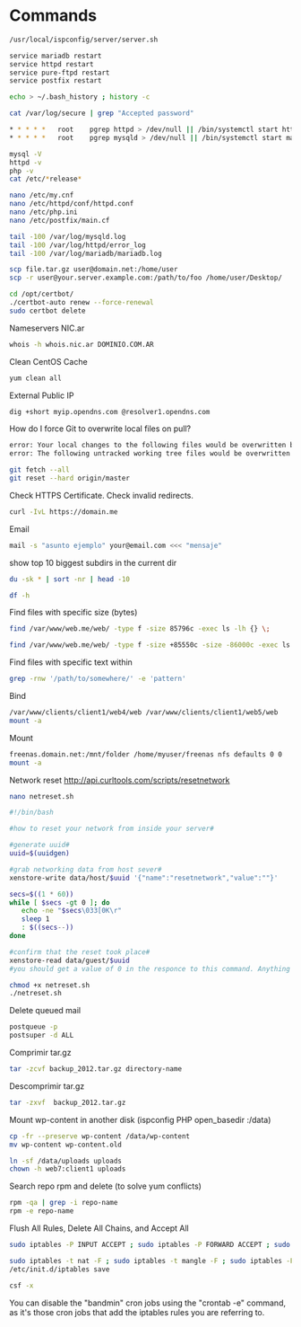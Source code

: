 Commands
========
```sh
/usr/local/ispconfig/server/server.sh

service mariadb restart
service httpd restart
service pure-ftpd restart
service postfix restart

echo > ~/.bash_history ; history -c

cat /var/log/secure | grep "Accepted password"

* * * * *   root    pgrep httpd > /dev/null || /bin/systemctl start httpd.service
* * * * *   root    pgrep mysqld > /dev/null || /bin/systemctl start mariadb.service

mysql -V
httpd -v
php -v
cat /etc/*release*

nano /etc/my.cnf
nano /etc/httpd/conf/httpd.conf
nano /etc/php.ini
nano /etc/postfix/main.cf

tail -100 /var/log/mysqld.log
tail -100 /var/log/httpd/error_log
tail -100 /var/log/mariadb/mariadb.log

scp file.tar.gz user@domain.net:/home/user
scp -r user@your.server.example.com:/path/to/foo /home/user/Desktop/

cd /opt/certbot/
./certbot-auto renew --force-renewal
sudo certbot delete
```

Nameservers NIC.ar
```sh
whois -h whois.nic.ar DOMINIO.COM.AR

```

Clean CentOS Cache
```sh
yum clean all
```

External Public IP
```sh
dig +short myip.opendns.com @resolver1.opendns.com
```

How do I force Git to overwrite local files on pull?
```sh
error: Your local changes to the following files would be overwritten by merge:
error: The following untracked working tree files would be overwritten by merge:

git fetch --all
git reset --hard origin/master
```

Check HTTPS Certificate. Check invalid redirects.
```sh
curl -IvL https://domain.me
```

Email
```sh
mail -s "asunto ejemplo" your@email.com <<< "mensaje"
```

show top 10 biggest subdirs in the current dir

```sh
du -sk * | sort -nr | head -10

df -h
```

Find files with specific size (bytes)
```sh
find /var/www/web.me/web/ -type f -size 85796c -exec ls -lh {} \;
```
```sh
find /var/www/web.me/web/ -type f -size +85550c -size -86000c -exec ls -lh {} \;
```

Find files with specific text within
```sh
grep -rnw '/path/to/somewhere/' -e 'pattern'
```

Bind
```sh
/var/www/clients/client1/web4/web /var/www/clients/client1/web5/web    none    bind,nobootwait,_netdev    0 0
mount -a
```

Mount
```sh
freenas.domain.net:/mnt/folder /home/myuser/freenas nfs defaults 0 0
mount -a
```

Network reset
http://api.curltools.com/scripts/resetnetwork
```sh
nano netreset.sh
```
```sh
#!/bin/bash

#how to reset your network from inside your server#

#generate uuid#
uuid=$(uuidgen)

#grab networking data from host sever#
xenstore-write data/host/$uuid '{"name":"resetnetwork","value":""}'

secs=$((1 * 60))
while [ $secs -gt 0 ]; do
   echo -ne "$secs\033[0K\r"
   sleep 1
   : $((secs--))
done

#confirm that the reset took place#
xenstore-read data/guest/$uuid
#you should get a value of 0 in the responce to this command. Anything else means something is still wrong with nova-agent.#
```
```sh
chmod +x netreset.sh
./netreset.sh
```

Delete queued mail
```sh
postqueue -p
postsuper -d ALL
```

Comprimir tar.gz
```sh
tar -zcvf backup_2012.tar.gz directory-name
```

Descomprimir tar.gz
```sh
tar -zxvf  backup_2012.tar.gz
```

Mount wp-content in another disk (ispconfig PHP open_basedir :/data)
```sh
cp -fr --preserve wp-content /data/wp-content
mv wp-content wp-content.old

ln -sf /data/uploads uploads
chown -h web7:client1 uploads
```

Search repo rpm and delete (to solve yum conflicts)
```sh
rpm -qa | grep -i repo-name
rpm -e repo-name
```

Flush All Rules, Delete All Chains, and Accept All
```sh
sudo iptables -P INPUT ACCEPT ; sudo iptables -P FORWARD ACCEPT ; sudo iptables -P OUTPUT ACCEPT

sudo iptables -t nat -F ; sudo iptables -t mangle -F ; sudo iptables -F ; sudo iptables -X ;
/etc/init.d/iptables save

csf -x
```
You can disable the "bandmin" cron jobs using the "crontab -e" command, as it's those cron jobs that add the iptables rules you are referring to. 
